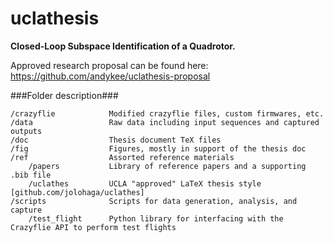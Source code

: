 uclathesis
==========

**Closed-Loop Subspace Identification of a Quadrotor.**

Approved research proposal can be found here: https://github.com/andykee/uclathesis-proposal

###Folder description###
```
/crazyflie            Modified crazyflie files, custom firmwares, etc.
/data                 Raw data including input sequences and captured outputs
/doc                  Thesis document TeX files
/fig                  Figures, mostly in support of the thesis doc
/ref                  Assorted reference materials
    /papers           Library of reference papers and a supporting .bib file
    /uclathes         UCLA "approved" LaTeX thesis style [github.com/jolohaga/uclathes]
/scripts              Scripts for data generation, analysis, and capture
    /test_flight      Python library for interfacing with the Crazyflie API to perform test flights
```
